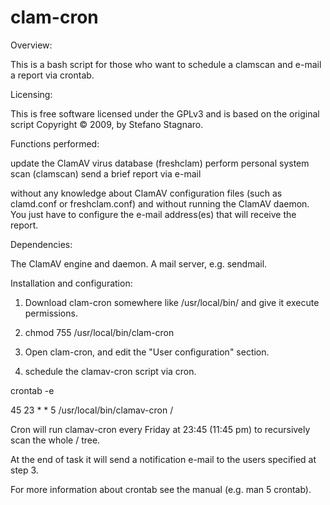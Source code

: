 clam-cron
=========

Overview:

This is a bash script for those who want to schedule a clamscan and e-mail a report via crontab.

Licensing:

This is free software licensed under the GPLv3 and is based on the original script Copyright © 2009, by Stefano Stagnaro.

Functions performed:

update the ClamAV virus database (freshclam)
perform personal system scan (clamscan)
send a brief report via e-mail

without any knowledge about ClamAV configuration files (such as clamd.conf or freshclam.conf) and without running the ClamAV daemon. You just have to configure the e-mail address(es) that will receive the report.

Dependencies:

The ClamAV engine and daemon.
A mail server, e.g. sendmail.

Installation and configuration:

1. Download clam-cron somewhere like /usr/local/bin/ and give it execute permissions.

2. chmod 755 /usr/local/bin/clam-cron

3. Open clam-cron, and edit the "User configuration" section.

4. schedule the clamav-cron script via cron.

crontab -e 

45 23 * * 5 /usr/local/bin/clamav-cron /

Cron will run clamav-cron every Friday at 23:45 (11:45 pm) to recursively scan the whole / tree. 

At the end of task it will send a notification e-mail to the users specified at step  3. 

For more information about crontab see the manual (e.g. man 5 crontab).
